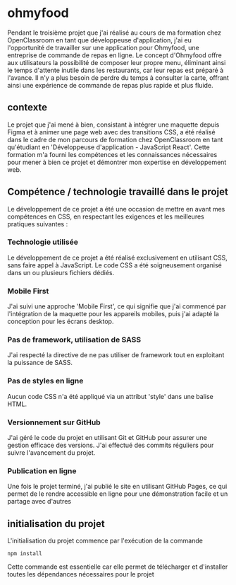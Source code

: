# ohmyfood

Pendant le troisième projet que j'ai réalisé au cours de ma formation chez OpenClassroom en tant que développeuse d'application, j'ai eu l'opportunité de travailler sur une application pour Ohmyfood, une entreprise de commande de repas en ligne.
Le concept d'Ohmyfood offre aux utilisateurs la possibilité de composer leur propre menu, éliminant ainsi le temps d'attente inutile dans les restaurants, car leur repas est préparé à l'avance. Il n'y a plus besoin de perdre du temps à consulter la carte, offrant ainsi une expérience de commande de repas plus rapide et plus fluide.

## contexte

Le projet que j'ai mené à bien, consistant à intégrer une maquette depuis Figma et à animer une page web avec des transitions CSS, a été réalisé dans le cadre de mon parcours de formation chez OpenClassroom en tant qu'étudiant en 'Développeuse d'application - JavaScript React'. Cette formation m'a fourni les compétences et les connaissances nécessaires pour mener à bien ce projet et démontrer mon expertise en développement web.

## Compétence / technologie travaillé dans le projet

Le développement de ce projet a été une occasion de mettre en avant mes compétences en CSS, en respectant les exigences et les meilleures pratiques suivantes :

### Technologie utilisée

Le développement de ce projet a été réalisé exclusivement en utilisant CSS, sans faire appel à JavaScript. Le code CSS a été soigneusement organisé dans un ou plusieurs fichiers dédiés.

### Mobile First

J'ai suivi une approche 'Mobile First', ce qui signifie que j'ai commencé par l'intégration de la maquette pour les appareils mobiles, puis j'ai adapté la conception pour les écrans desktop.

### Pas de framework, utilisation de SASS

J'ai respecté la directive de ne pas utiliser de framework tout en exploitant la puissance de SASS.

### Pas de styles en ligne

Aucun code CSS n'a été appliqué via un attribut 'style' dans une balise HTML.

### Versionnement sur GitHub

J'ai géré le code du projet en utilisant Git et GitHub pour assurer une gestion efficace des versions. J'ai effectué des commits réguliers pour suivre l'avancement du projet.

### Publication en ligne

Une fois le projet terminé, j'ai publié le site en utilisant GitHub Pages, ce qui permet de le rendre accessible en ligne pour une démonstration facile et un partage avec d'autres

## initialisation du projet

L'initialisation du projet commence par l'exécution de la commande

    npm install

Cette commande est essentielle car elle permet de télécharger et d'installer toutes les dépendances nécessaires pour le projet
